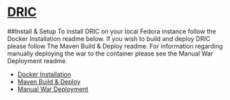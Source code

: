 # [DRIC](http://54.164.224.125:8080/dric/)

##Install & Setup
To install DRIC on your local Fedora instance follow the Docker Installation readme below. If you wish to build and deploy DRIC please follow The Maven Build & Deploy readme. For information regarding manually deploying the war to the container please see the Manual War Deployment readme.

 * [Docker Installation](https://github.com/DevTechnology/DRIC/blob/master/Docker/readme.md)
 * [Maven Build & Deploy](https://github.com/DevTechnology/DRIC/blob/master/api/dric-api-webapp/readme.md)
 * [Manual War Deployment](https://github.com/DevTechnology/DRIC/blob/master/Documentation/Configuration/ManualWarInstall.doc)
